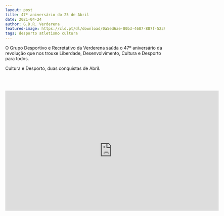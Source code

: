 ```yaml
---
layout: post
title: 47º aniversário do 25 de Abril
date: 2021-04-24
author: G.D.R. Verderena
featured-image: https://cld.pt/dl/download/0a5ed6ae-80b3-4687-887f-5239f99bf37f/v_2021.jpg
tags: desporto atletismo cultura
---
```

O Grupo Desportivo e Recretativo da Verderena saúda o 47º aniversário da revolução que nos trouxe Liberdade, Desenvolvimento, Cultura e Desporto
para todos.

Cultura e Desporto, duas conquistas de Abril.

<br><br>
<div align="center" > 
<iframe width="675" height="380" src="https://cld.pt/dl/download/ce7e0cdf-cff2-47d5-a195-45e79f444814/v_2021.mp4" frameborder="0" allow="accelerometer; autoplay; clipboard-write; encrypted-media; gyroscope; picture-in-picture" allowfullscreen></iframe>
</div>
<br><br>
